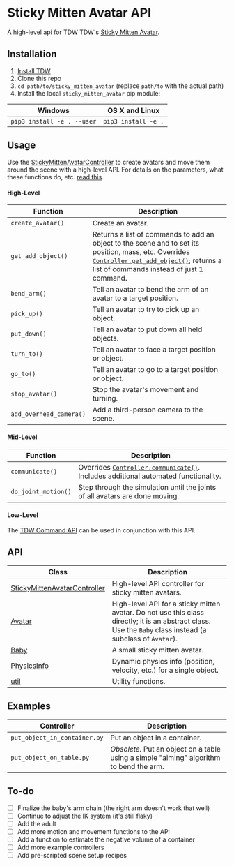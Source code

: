 # Sticky Mitten Avatar API

A high-level api for TDW TDW's [Sticky Mitten Avatar](https://github.com/threedworld-mit/tdw/blob/master/Documentation/misc_frontend/sticky_mitten_avatar.md). 

## Installation

1. [Install TDW](https://github.com/threedworld-mit/tdw/)
2. Clone this repo
3. `cd path/to/sticky_mitten_avatar` (replace `path/to` with the actual path)
4. Install the local `sticky_mitten_avatar` pip module:

| Windows                    | OS X and Linux      |
| -------------------------- | ------------------- |
| `pip3 install -e . --user` | `pip3 install -e .` |

## Usage

Use the [StickyMittenAvatarController](Documentation/sma_controller.md) to create avatars and move them around the scene with a high-level API. For details on the parameters, what these functions do, etc. [read this](Documentation/sma_controller.md).

#### High-Level

| Function                | Description                                                  |
| ----------------------- | ------------------------------------------------------------ |
| `create_avatar()`       | Create an avatar.                                            |
| `get_add_object()`      | Returns a list of commands to add an object to the scene and to set its position, mass, etc. Overrides [`Controller.get_add_object()`](https://github.com/threedworld-mit/tdw/blob/master/Documentation/python/controller.md#get_add_objectself-model_name-str-object_id-int-positionx-0-y-0-z-0-rotationx-0-y-0-z-0-library-str-----dict); returns a list of commands instead of just 1 command. |
| `bend_arm()`            | Tell an avatar to bend the arm of an avatar to a target position. |
| `pick_up()`             | Tell an avatar to try to pick up an object.                  |
| `put_down()`            | Tell an avatar to put down all held objects.                 |
| `turn_to()`             | Tell an avatar to face a target position or object.          |
| `go_to()`               | Tell an avatar to go to a target position or object.         |
| `stop_avatar()`         | Stop the avatar's movement and turning.                      |
| `add_overhead_camera()` | Add a third-person camera to the scene.                      |

#### Mid-Level

| Function            | Description                                                  |
| ------------------- | ------------------------------------------------------------ |
| `communicate()`     | Overrides [`Controller.communicate()`](https://github.com/threedworld-mit/tdw/blob/master/Documentation/python/controller.md#communicateself-commands-uniondict-listdict---list). Includes additional automated functionality. |
| `do_joint_motion()` | Step through the simulation until the joints of all avatars are done moving. |


#### Low-Level

The [TDW Command API](https://github.com/threedworld-mit/tdw/blob/master/Documentation/api/command_api.md) can be used in conjunction with this API.

## API

| Class                                                        | Description                                                  |
| ------------------------------------------------------------ | ------------------------------------------------------------ |
| [StickyMittenAvatarController](Documentation/sma_controller.md) | High-level API controller for sticky mitten avatars.         |
| [Avatar](Documentation/avatar.md)                            | High-level API for a sticky mitten avatar. Do not use this class directly; it is an abstract class. Use the `Baby` class instead (a subclass of `Avatar`). |
| [Baby](Documentation/baby.md)                                | A small sticky mitten avatar.                                |
| [PhysicsInfo](Documentation/physics_info.md)                 | Dynamic physics info (position, velocity, etc.) for a single object. |
| [util](Documentation/util.md)                                | Utility functions.                                           |

## Examples

| Controller                   | Description                                                  |
| ---------------------------- | ------------------------------------------------------------ |
| `put_object_in_container.py` | Put an object in a container.                                |
| `put_object_on_table.py`     | _Obsolete._ Put an object on a table using a simple "aiming" algorithm to bend the arm. |

## To-do

- [ ] Finalize the baby's arm chain (the right arm doesn't work that well)
- [ ] Continue to adjust the IK system (it's still flaky)
- [ ] Add the adult
- [ ] Add more motion and movement functions to the API
- [ ] Add a function to estimate the negative volume of a container
- [ ] Add more example controllers
- [ ] Add pre-scripted scene setup recipes